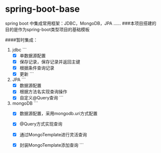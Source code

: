 # spring-boot-base
spring boot 中集成常用框架：JDBC，MongoDB，JPA ......
###本项目搭建的目的是作为spring-boot类型项目的基础模板

####暂时集成：
  1. jdbc
    ```
      - [x] 单数据源配置
      - [x] 保存记录，保存记录并返回主键
      - [x] 根据条件查询记录
      - [x] 更新
    ```
    
  2. JPA
    ```
      - [x] 数据源配置
      - [x] 根据方法名实现查询操作
      - [x] 自定义@Query查询
    ```
    
  3. mongoDB
    ```
      - [x] 数据源配置，采用mongodb.uri方式配置
      - [x] @Query方式实现查询
      - [x] 通过MongoTemplate进行灵活查询
      - [x] 封装MongoTemplate添加查询
    ```
    